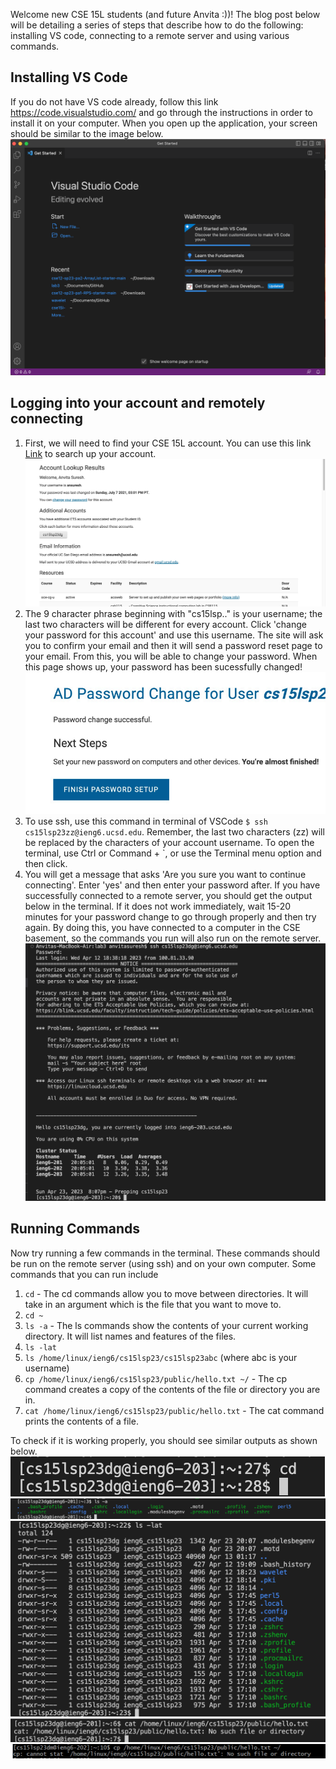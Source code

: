 Welcome new CSE 15L students (and future Anvita :))! The blog post below will be detailing a series of steps that describe how to do the following: installing VS code, connecting to a remote server and using various commands.

## Installing VS Code
If you do not have VS code already, follow this link https://code.visualstudio.com/ and go through the instructions in order to install it on your computer. When you open up the application, your screen should be similar to the image below.
![Image](lab1-ss5.png)

## Logging into your account and remotely connecting

1. First, we will need to find your CSE 15L account. You can use this link [Link](https://sdacs.ucsd.edu/~icc/index.php) to search up your account.
![Image](lab1-ss1.png)
2. The 9 character phrase beginning with "cs15lsp.." is your username; the last two characters will be different for every account. Click 'change your password for this account' and use this username. The site will ask you to confirm your email and then it will send a password reset page to your email. From this, you will be able to change your password. When this page shows up, your password has been sucessfully changed!
![Image](lab1-ss2.png)
3. To use ssh, use this command in terminal of VSCode `$ ssh cs15lsp23zz@ieng6.ucsd.edu`. Remember, the last two characters (zz) will be replaced by the characters of your account username. To open the terminal, use Ctrl or Command + `, or use the Terminal menu option and then click.
4. You will get a message that asks 'Are you sure you want to continue connecting'. Enter 'yes' and then enter your password after. If you have successfully connected to a remote server, you should get the output below in the terminal. If it does not work immediately, wait 15-20 minutes for your password change to go through properly and then try again. By doing this, you have connected to a computer in the CSE basement, so the commands you run will also run on the remote server.
![Image](lab1-ss3.png)

## Running Commands

Now try running a few commands in the terminal. These commands should be run on the remote server (using ssh) and on your own computer. Some commands that you can run include 
1. `cd` - The cd commands allow you to move between directories. It will take in an argument which is the file that you want to move to.
2. `cd ~` 
3. `ls -a` - The ls commands show the contents of your current working directory. It will list names and features of the files.
4. `ls -lat`
5. `ls /home/linux/ieng6/cs15lsp23/cs15lsp23abc` (where abc is your username)
6. `cp /home/linux/ieng6/cs15lsp23/public/hello.txt ~/` - The cp command creates a copy of the contents of the file or directory you are in.
7. `cat /home/linux/ieng6/cs15lsp23/public/hello.txt` - The cat command prints the contents of a file.

To check if it is working properly, you should see similar outputs as shown below.
![Image](lab1-ss7.png)
![Image](lab1-ss4.png)
![Image](lab1-ss6.png)
![Image](lab1-ss8.png)
![Image](lab1-ss9.png)


